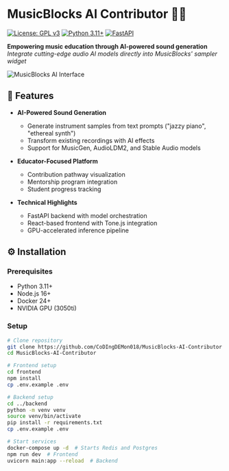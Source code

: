 # MusicBlocks AI Contributor 🎵🤖

[![License: GPL v3](https://img.shields.io/badge/License-GPLv3-blue.svg)](https://www.gnu.org/licenses/gpl-3.0)
[![Python 3.11+](https://img.shields.io/badge/Python-3.11%2B-blue)](https://www.python.org/)
[![FastAPI](https://img.shields.io/badge/FastAPI-0.95%2B-green)](https://fastapi.tiangolo.com/)

**Empowering music education through AI-powered sound generation**  
*Integrate cutting-edge audio AI models directly into MusicBlocks' sampler widget*

![MusicBlocks AI Interface](https://via.placeholder.com/800x400?text=AI+Sample+Generator+Interface)

## 🚀 Features

- **AI-Powered Sound Generation**
  - Generate instrument samples from text prompts ("jazzy piano", "ethereal synth")
  - Transform existing recordings with AI effects
  - Support for MusicGen, AudioLDM2, and Stable Audio models

- **Educator-Focused Platform**
  - Contribution pathway visualization
  - Mentorship program integration
  - Student progress tracking

- **Technical Highlights**
  - FastAPI backend with model orchestration
  - React-based frontend with Tone.js integration
  - GPU-accelerated inference pipeline

## ⚙️ Installation

### Prerequisites
- Python 3.11+
- Node.js 16+
- Docker 24+
- NVIDIA GPU (3050ti)

### Setup
```bash
# Clone repository
git clone https://github.com/CoDIngDEMon018/MusicBlocks-AI-Contributor
cd MusicBlocks-AI-Contributor

# Frontend setup
cd frontend
npm install
cp .env.example .env

# Backend setup
cd ../backend
python -m venv venv
source venv/bin/activate
pip install -r requirements.txt
cp .env.example .env

# Start services
docker-compose up -d  # Starts Redis and Postgres
npm run dev  # Frontend
uvicorn main:app --reload  # Backend
